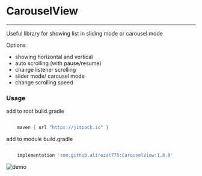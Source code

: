 # CarouselView

--------------------------------------------------------------------
Useful library for showing list in sliding mode or carousel mode

Options
- showing horizontal and vertical
- auto scrolling (with pause/resume)
- change listener scrolling
- slider mode/ carousel mode
- change scrolling speed


### Usage

add to root build.gradle
```groovy

    maven { url "https://jitpack.io" }

```

add to module build.gradle
```groovy

    implementation 'com.github.alirezat775:CarouselView:1.0.0'

```





![demo](https://raw.githubusercontent.com/alirezat775/CarouselView/master/assets/demo.gif)
